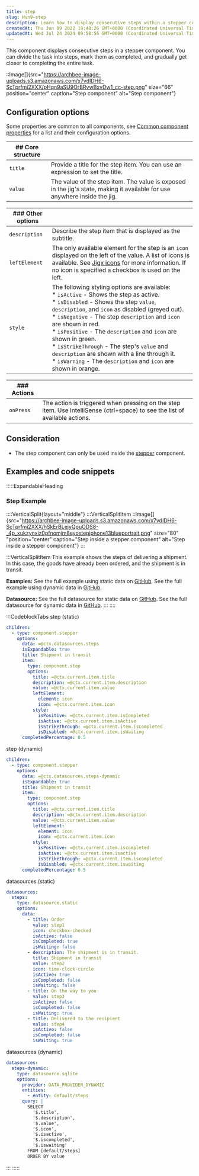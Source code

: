 ```yaml
---
title: step
slug: Hvn9-step
description: Learn how to display consecutive steps within a stepper component using this comprehensive document. Discover the core structure of the step component, including its title, value, description, styling options, and left element (icon). This essential resou
createdAt: Thu Jun 09 2022 19:48:26 GMT+0000 (Coordinated Universal Time)
updatedAt: Wed Jul 24 2024 09:58:56 GMT+0000 (Coordinated Universal Time)
---
```


This component displays consecutive steps in a stepper component. You can divide the task into steps, mark them as completed, and gradually get closer to completing the entire task.

::Image[]{src="https://archbee-image-uploads.s3.amazonaws.com/x7vdIDH6-ScTprfmi2XXX/pHqn9aSU9OrBRvwBxvDw1_cc-step.png" size="66" position="center" caption="Step component" alt="Step component"}

## Configuration options

Some properties are common to all components, see [Common component properties](docId\:LLnTD-rxe8FmH7WpC5cZb) for a list and their configuration options.

|## Core structure |         |
| ------------------ | ------------------------------------------------------------------------------------------------------------------------- |
| `title`            | Provide a title for the step item. You can use an expression to set the title.                                            |
| `value`            | The value of the step item. The value is exposed in the jig's state, making it available for use anywhere inside the jig. |

| ### Other options |                                                                                        |
| ----------------- | ---------------------------------------------------------------------------------------------------------------------------------------------------------------------------------------------------------------------------------------------------------------------------------------------------------------------------------------------------------------------------------------------------------------------------------------------------------------------------------------------------- |
| `description`     | Describe the step item that is displayed as the subtitle.                 |
| `leftElement`     | The only available element for the step is an `icon` displayed on the left of the value. A list of icons is available. See [Jigx icons]() for more information. If no icon is specified a checkbox is used on the left.                                           |
| `style`           |  The following styling options are available:<br />* `isActive` - Shows the step as active.<br />* `isDisabled` - Shows the step `value`, `description`, and `icon` as disabled (greyed out).<br />* `isNegative` - The step `description` and `icon` are shown in red.<br />* `isPositive` - The `description` and `icon` are shown in green.<br />* `isStrikeThrough` - The step's `value` and `description` are shown with a line through it.<br />* `isWarning` - The `description` and `icon` are shown in orange. |

| ### Actions |    |
| ----------- | ---------------------------------------------------------------------------------------------------------------------------- |
| `onPress`   | The action is triggered when pressing on the step item. Use IntelliSense (ctrl+space) to see the list of available actions.  |

## Consideration

- The step component can only be used inside the <a href="https://docs.jigx.com/examples/stepper" target="_blank">stepper</a> component.

## Examples and code snippets

:::::ExpandableHeading
### Step Example

::::VerticalSplit{layout="middle"}
:::VerticalSplitItem
::Image[]{src="https://archbee-image-uploads.s3.amazonaws.com/x7vdIDH6-ScTprfmi2XXX/hSkErBLejyQpuODS8-_4p_xukzynxiz0pfnomjm8eyostepiphone13blueportrait.png" size="80" "position="center" caption="Step inside a stepper component" alt="Step inside a stepper component"}
:::

:::VerticalSplitItem
This example shows the steps of delivering a shipment. In this case, the goods have already been ordered, and the shipment is in transit.

**Examples:**
See the full example using static data on [GitHub](https://github.com/jigx-com/jigx-samples/blob/main/quickstart/jigx-samples/jigs/jigx-components/stepper/static-data/stepper-example/stepper-example.jigx).
See the full example using dynamic data in [GitHub](https://github.com/jigx-com/jigx-samples/blob/main/quickstart/jigx-samples/jigs/jigx-components/stepper/dynamic-data/stepper-example/stepper-example-dynamic.jigx).

**Datasource:**
See the full datasource for static data on [GitHub](https://github.com/jigx-com/jigx-samples/blob/main/quickstart/jigx-samples/datasources/adhoc-components/steps.jigx).
See the full datasource for dynamic data in [GitHub](https://github.com/jigx-com/jigx-samples/blob/main/quickstart/jigx-samples/datasources/adhoc-components/steps-dynamic.jigx).
:::
::::

:::CodeblockTabs
step (static)

```yaml
children:
  - type: component.stepper
    options:
      data: =@ctx.datasources.steps
      isExpandable: true
      title: Shipment in transit
      item:
        type: component.step
        options:
          title: =@ctx.current.item.title
          description: =@ctx.current.item.description
          value: =@ctx.current.item.value 
          leftElement:
            element: icon
            icon: =@ctx.current.item.icon
          style:
            isPositive: =@ctx.current.item.isCompleted
            isActive: =@ctx.current.item.isActive
            isStrikeThrough: =@ctx.current.item.isCompleted
            isDisabled: =@ctx.current.item.isWaiting
      completedPercentage: 0.5
```

step (dynamic)

```yaml
children:
  - type: component.stepper
    options:
      data: =@ctx.datasources.steps-dynamic
      isExpandable: true
      title: Shipment in transit
      item:
        type: component.step
        options:
          title: =@ctx.current.item.title
          description: =@ctx.current.item.description
          value: =@ctx.current.item.value 
          leftElement:
            element: icon
            icon: =@ctx.current.item.icon
          style:
            isPositive: =@ctx.current.item.iscompleted
            isActive: =@ctx.current.item.isactive
            isStrikeThrough: =@ctx.current.item.iscompleted
            isDisabled: =@ctx.current.item.iswaiting
      completedPercentage: 0.5
```

datasources (static)

```yaml
datasources:
  steps:
    type: datasource.static
    options:
      data:
        - title: Order
          value: step1
          icon: checkbox-checked
          isActive: false
          isCompleted: true
          isWaiting: false
        - description: The shipment is in transit.
          title: Shipment in transit
          value: step2
          icon: time-clock-circle
          isActive: true
          isCompleted: false
          isWaiting: false
        - title: On the way to you
          value: step3
          isActive: false
          isCompleted: false
          isWaiting: true
        - title: Delivered to the recipient
          value: step4
          isActive: false
          isCompleted: false
          isWaiting: true
```

datasources (dynamic)

```yaml
datasources:
  steps-dynamic:
    type: datasource.sqlite
    options:
      provider: DATA_PROVIDER_DYNAMIC
      entities:
        - entity: default/steps
      query: |
        SELECT
          '$.title',
          '$.description',
          '$.value',
          '$.icon',
          '$.isactive',
          '$.iscompleted',
          '$.iswaiting'
        FROM [default/steps]
        ORDER BY value
```
:::
:::::

